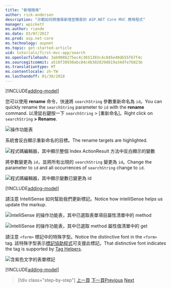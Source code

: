 ```yaml
---
title: "新增搜尋"
author: rick-anderson
description: "示範如何將搜尋新增至簡易的 ASP.NET Core MVC 應用程式"
manager: wpickett
ms.author: riande
ms.date: 03/07/2017
ms.prod: asp.net-core
ms.technology: aspnet
ms.topic: get-started-article
uid: tutorials/first-mvc-app/search
ms.openlocfilehash: 3ab9086275ec4c3651383c4c845e40db55f67f4c
ms.sourcegitcommit: a510f38930abc84c4b302029d019a34dfe76823b
ms.translationtype: HT
ms.contentlocale: zh-TW
ms.lasthandoff: 01/30/2018
---
```

[!INCLUDE[adding-model](../../includes/mvc-intro/search1.md)]

<span data-ttu-id="1f570-103">您可以使用 **rename** 命令，快速將 `searchString` 參數重新命名為 `id`。</span><span class="sxs-lookup"><span data-stu-id="1f570-103">You can quickly rename the `searchString` parameter to `id` with the **rename** command.</span></span> <span data-ttu-id="1f570-104">以滑鼠右鍵按一下 `searchString` > [重新命名]。</span><span class="sxs-lookup"><span data-stu-id="1f570-104">Right click on `searchString` **> Rename**.</span></span>

![操作功能表](search/_static/rename.png)

<span data-ttu-id="1f570-106">系統會反白顯示重新命名的目標。</span><span class="sxs-lookup"><span data-stu-id="1f570-106">The rename targets are highlighted.</span></span>

![程式碼編輯器，其中顯示整個 Index ActionResult 方法中反白顯示的變數](search/_static/rename2.png)

<span data-ttu-id="1f570-108">將參數變更為 `id`，並將所有出現的 `searchString` 變更為 `id`。</span><span class="sxs-lookup"><span data-stu-id="1f570-108">Change the parameter to `id` and all occurrences of `searchString` change to `id`.</span></span>

![程式碼編輯器，其中顯示變數已變更為 id](search/_static/rename3.png)

[!INCLUDE[adding-model](../../includes/mvc-intro/search2.md)]

<span data-ttu-id="1f570-110">請注意 IntelliSense 如何幫助我們更新標記。</span><span class="sxs-lookup"><span data-stu-id="1f570-110">Notice how intelliSense helps us update the markup.</span></span>

![IntelliSense 的操作功能表，其中已選取表單項目屬性清單中的 method](search/_static/int_m.png)

![IntelliSense 的操作功能表，其中已選取 method 屬性值清單中的 get](search/_static/int_get.png)

<span data-ttu-id="1f570-113">請注意 `<form>` 標記中的特殊字型。</span><span class="sxs-lookup"><span data-stu-id="1f570-113">Notice the distinctive font in the `<form>` tag.</span></span> <span data-ttu-id="1f570-114">該特殊字型表示[標記協助程式](../../mvc/views/tag-helpers/intro.md)可支援此標記。</span><span class="sxs-lookup"><span data-stu-id="1f570-114">That distinctive font indicates the tag is supported by [Tag Helpers](../../mvc/views/tag-helpers/intro.md).</span></span>

![含紫色文字的表單標記](search/_static/th_font.png)

[!INCLUDE[adding-model](../../includes/mvc-intro/search3.md)]

>[!div class="step-by-step"]
<span data-ttu-id="1f570-116">[上一頁](controller-methods-views.md)
[下一頁](new-field.md)</span><span class="sxs-lookup"><span data-stu-id="1f570-116">[Previous](controller-methods-views.md)
[Next](new-field.md)</span></span>  
